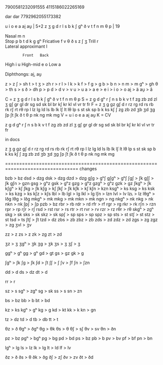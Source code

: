 7900581232091555
4115186022265169

dar dar 7792962055173382

u i o e a ai̯ au̯ | 5+2
z ʒ g d r l s b k ʃ gʰ ð v t f n m θ p | 19

Nasal	            m			            n	
Stop	            p b			            t d		        k g gʰ
Fricative	        	    f v	    θ ð	    s z	    ʃ ʒ	
Trill		        		                r		
Lateral approximant				            l

	        Front	Back
High	    i	    u
High-mid	e	    o
Low	        a	

Diphthongs: ai̯, au̯


z > z
ʃ > sh
t > t
ʒ > zh
r > r
l > l
k > k
f > f
g > g
b > b
n > n
m > m
gʰ > gh
θ > th
s > s
ð > dh
p > p
d > d
v > v
u > u
a > a
e > e
i > i
o > o
ai̯ > ä
au̯ > ȃ

C = z ʒ g d r l s b k ʃ gʰ ð v t f n m θ p
S = z g d gʰ r ʃ n s b k v t f zg zb zd zl ʒ gʃ gr gl dr sg sd sk bl br kʃ kr kl vl vr tr fr
F = z ʒ g gz gʃ d r rz rg rd rs rb rk rʃ rt rθ rp l lz lg ld ls lb lk lʃ lt lθ lp s st sk sp b k ks kʃ ʃ zg zb zd ʒb ʒd ʒg ʃp ʃt ʃk ð t θ p nk ng mk mg
V = u i o e a ai̯ au̯
K = CV


z
g
d
gʰ
r
ʃ
n
s
b
k
v
t
f
zg zb zd zl
ʒ
gʃ gr gl
dr
sg sd sk
bl br
kʃ kr kl
vl vr
tr
fr

in docs

z
ʒ
g gz gʃ
d
r rz rg rd rs rb rk rʃ rt rθ rp
l lz lg ld ls lb lk lʃ lt lθ lp
s st sk sp
b
k ks kʃ
ʃ
zg zb zd
ʒb ʒd ʒg
ʃp ʃt ʃk
ð
t
θ
p
nk ng
mk mg

================================================================================
changes

bzb > bz
dsd > dzg
dsk > dzg
dzd > dzg
gʃg > gʰʃ
gʃgʰ > gʰʃ
ʃgʃ > ʃk
gʃʃ > ʃk
gʃn > gzn
gsg > gʰz
gsk > gʰz
gzg > gʰz
gzgʰ > gʰz
gzk > gz
ʃkgʰ > ʃk
kʃgʰ > kʃ
ʃkg > ʃk
kʃg > kʃ
ʃkʃ > ʃk
kʃk > kʃ
kʃn > kzn
ksgʰ > ks
ksg > ks
ksk > ks
kzg > ks
kʃz > kʃs
lbl > lb
lgl > lg
lkl > lg
lʃn > lzn
lvl > lv
lzʟ > lz
lθgʰ > lðg
lθg > lðg
mkgʰ > mk
mkg > mk
mkn > mk
ngn > ng
nkgʰ > nk
nkg > nk
nkn > nk
ʃpʃ > ʃp
pzb > bz
rbr > rb
rdr > rd
rfr > rf
rgr > rg
rkr > rk
rʃn > rzn
rpr > rp
rʃr > rʃ
rsd > rst
rsr > rs
rtr > rt
rvr > rv
rzr > rz
rθr > rθ
skgʰ > zgʰ
skg > sk
sks > sk
skz > sk
spʃ > sp
sps > sp
spz > sp
sts > st
stʃ > st
stz > st
tsd > ts
ʃtʃ > ʃt
tzd > dz
zbs > zb
zbz > zb
zds > zd
zdz > zd
zgs > zg
zgz > zg
ʒvl > ʒv


zz > z
zs > z
zk > zg
zt > zd

ʒz > ʒ
ʒgʰ > ʒk
ʒg > ʒk
ʒs > ʒ
ʒʃ > ʒ

ggʰ > gʰ
gg > gʰ
gd > gt
gs > gz
gk > g

ʃgʰ > ʃk
ʃg > ʃk
ʃd > ʃt
ʃʃ > ʃ
ʃv > ʃf
ʃn > ʃzn

dd > d
ds > dz
dt > d

rr > r

sz > s
sgʰ > zgʰ
sg > sk
ss > s
sn > zn

bs > bz
bb > b
bt > bd

kz > ks
kgʰ > gʰ
kg > g
kd > kt
kk > k
kn > gn

tz > dz
td > d
tb > db
tt > t

θz > ð
θgʰ > ðgʰ
θg > θk
θs > θ
θʃ > sʃ
θv > sv
θn > ðn

pz > bz
pgʰ > bgʰ
pg > bg
pd > bd
ps > bz
pb > b
pv > bv
pf > bf
pn > bn

lgʰ > lg
ls > lz
lk > lg
lt > ld
lf > lv

ðz > ð
ðs > θ
ðk > ðg
ðʃ > zʃ
ðv > zv
ðt > ðd
